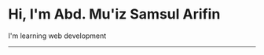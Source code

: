 <h1 align="left">Hi, I'm Abd. Mu'iz Samsul Arifin</h1>
<p align="left">I'm learning web development</p>

-----
